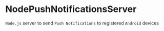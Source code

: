 # NodePushNotificationsServer
`Node.js` server to send `Push Notifications` to registered `Android` devices

